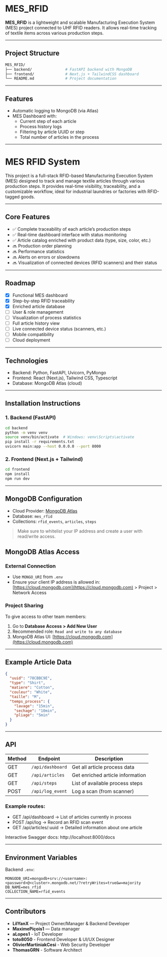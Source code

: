 # MES_RFID

**MES_RFID** is a lightweight and scalable Manufacturing Execution System (MES) project connected to UHF RFID readers. It allows real-time tracking of textile items across various production steps.

---

## Project Structure

```bash
MES_RFID/
├── backend/               # FastAPI backend with MongoDB
├── frontend/              # Next.js + TailwindCSS dashboard
└── README.md              # Project documentation
```

---

## Features

- Automatic logging to MongoDB (via Atlas)
- MES Dashboard with:
  - Current step of each article
  - Process history logs
  - Filtering by article UUID or step
  - Total number of articles in the process

---

# MES RFID System

This project is a full-stack RFID-based Manufacturing Execution System (MES) designed to track and manage textile articles through various production steps. It provides real-time visibility, traceability, and a customizable workflow, ideal for industrial laundries or factories with RFID-tagged goods.

---

## Core Features

- ✅ Complete traceability of each article’s production steps
- ✅ Real-time dashboard interface with status monitoring
- ✅ Article catalog enriched with product data (type, size, color, etc.)
- 🔜 Production order planning
- 🔜 Performance statistics
- 🔜 Alerts on errors or slowdowns
- 🔜 Visualization of connected devices (RFID scanners) and their status

---

## Roadmap

- [x] Functional MES dashboard
- [x] Step-by-step RFID traceability
- [x] Enriched article database
- [ ] User & role management
- [ ] Visualization of process statistics
- [ ] Full article history view
- [ ] Live connected device status (scanners, etc.)
- [ ] Mobile compatibility
- [ ] Cloud deployment

---

## Technologies

- Backend: Python, FastAPI, Uvicorn, PyMongo
- Frontend: React (Next.js), Tailwind CSS, Typescript
- Database: MongoDB Atlas (cloud)

---

## Installation Instructions

### 1. Backend (FastAPI)

```bash
cd backend
python -m venv venv
source venv/bin/activate  # Windows: venv\Scripts\activate
pip install -r requirements.txt
uvicorn main:app --host 0.0.0.0 --port 8000
```

### 2. Frontend (Next.js + Tailwind)

```bash
cd frontend
npm install
npm run dev
```

---

## MongoDB Configuration

- Cloud Provider: [MongoDB Atlas](https://www.mongodb.com/cloud/atlas)
- Database: `mes_rfid`
- Collections: `rfid_events`, `articles`, `steps`

> Make sure to whitelist your IP address and create a user with read/write access.
## MongoDB Atlas Access

### External Connection

- Use `MONGO_URI` from `.env`
- Ensure your client IP address is allowed in:  
  [https://cloud.mongodb.com](https://cloud.mongodb.com) > Project > Network Access

### Project Sharing

To give access to other team members:

1. Go to **Database Access > Add New User**
2. Recommended role: `Read and write to any database`
3. MongoDB Atlas UI: [https://cloud.mongodb.com](https://cloud.mongodb.com)

---

## Example Article Data

```json
{
  "uuid": "78CBBC9E",
  "type": "Shirt",
  "matiere": "Cotton",
  "couleur": "White",
  "taille": "M",
  "temps_process": {
    "lavage": "15min",
    "sechage": "10min",
    "pliage": "5min"
  }
}
```

---

## API

| Method | Endpoint                 | Description                          |
|--------|--------------------------|--------------------------------------|
| GET    | `/api/dashboard`         | Get all article process data         |
| GET    | `/api/articles`          | Get enriched article information     |
| GET    | `/api/steps`             | List of available process steps      |
| POST   | `/api/log_event`         | Log a scan (from scanner)            |

### Example routes:
- GET /api/dashboard → List of articles currently in process
- POST /api/log → Record an RFID scan event
- GET /api/articles/:uuid → Detailed information about one article

Interactive Swagger docs:
http://localhost:8000/docs

---

## Environment Variables

Backend `.env`:
```env
MONGODB_URI=mongodb+srv://<username>:<password>@<cluster>.mongodb.net/?retryWrites=true&w=majority
DB_NAME=mes_rfid
COLLECTION_NAME=rfid_events
```

---

## Contributors

- **LilYanX** — Project Owner/Manager & Backend Developer
- **MaximePiçois1** — Data manager
- **aLopes1** - IoT Developer
- **toto8050** - Frontend Developer & UI/UX Designer
- **OlivierMartiniakCesi** - Web Security Developer
- **ThomasGRN** - Software Architect

